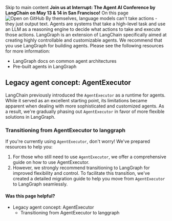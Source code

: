 Skip to main content
**Join us at Interrupt: The Agent AI Conference by LangChain on May 13 & 14 in San Francisco!**
On this page
![Open on GitHub](https://img.shields.io/badge/Open%20on%20GitHub-grey?logo=github&logoColor=white)
By themselves, language models can't take actions - they just output text. Agents are systems that take a high-level task and use an LLM as a reasoning engine to decide what actions to take and execute those actions.
LangGraph is an extension of LangChain specifically aimed at creating highly controllable and customizable agents. We recommend that you use LangGraph for building agents.
Please see the following resources for more information:
  * LangGraph docs on common agent architectures
  * Pre-built agents in LangGraph


## Legacy agent concept: AgentExecutor​
LangChain previously introduced the `AgentExecutor` as a runtime for agents. While it served as an excellent starting point, its limitations became apparent when dealing with more sophisticated and customized agents. As a result, we're gradually phasing out `AgentExecutor` in favor of more flexible solutions in LangGraph.
### Transitioning from AgentExecutor to langgraph​
If you're currently using `AgentExecutor`, don't worry! We've prepared resources to help you:
  1. For those who still need to use `AgentExecutor`, we offer a comprehensive guide on how to use AgentExecutor.
  2. However, we strongly recommend transitioning to LangGraph for improved flexibility and control. To facilitate this transition, we've created a detailed migration guide to help you move from `AgentExecutor` to LangGraph seamlessly.


#### Was this page helpful?
  * Legacy agent concept: AgentExecutor
    * Transitioning from AgentExecutor to langgraph


